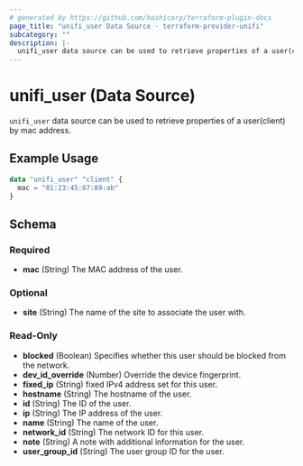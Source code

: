 ```yaml
---
# generated by https://github.com/hashicorp/terraform-plugin-docs
page_title: "unifi_user Data Source - terraform-provider-unifi"
subcategory: ""
description: |-
  unifi_user data source can be used to retrieve properties of a user(client) by mac address.
---
```


# unifi_user (Data Source)

`unifi_user` data source can be used to retrieve properties of a user(client) by mac address.

## Example Usage

```terraform
data "unifi_user" "client" {
  mac = "01:23:45:67:89:ab"
}
```

<!-- schema generated by tfplugindocs -->
## Schema

### Required

- **mac** (String) The MAC address of the user.

### Optional

- **site** (String) The name of the site to associate the user with.

### Read-Only

- **blocked** (Boolean) Specifies whether this user should be blocked from the network.
- **dev_id_override** (Number) Override the device fingerprint.
- **fixed_ip** (String) fixed IPv4 address set for this user.
- **hostname** (String) The hostname of the user.
- **id** (String) The ID of the user.
- **ip** (String) The IP address of the user.
- **name** (String) The name of the user.
- **network_id** (String) The network ID for this user.
- **note** (String) A note with additional information for the user.
- **user_group_id** (String) The user group ID for the user.


